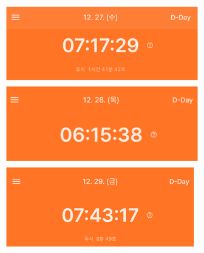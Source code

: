 ![image-20231229032104349](../image/image-20231229032104349.png)

![image-20231229032006927](../image/image-20231229032006927.png)

![image-20231229221254880](../image/image-20231229221254880.png)
